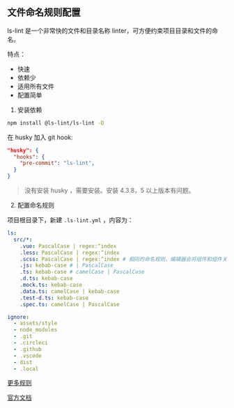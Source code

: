 ## 文件命名规则配置

ls-lint 是一个非常快的文件和目录名称 linter，可方便约束项目目录和文件的命名。

特点：

* 快速
* 依赖少
* 适用所有文件
* 配置简单

1. 安装依赖

```bash
npm install @ls-lint/ls-lint -D
```

在 husky 加入 git hook:

```json
"husky": {
  "hooks": {
    "pre-commit": "ls-lint",
  }
}
```

> 没有安装 husky ，需要安装。安装 4.3.8，5 以上版本有问题。

2. 配置命名规则

项目根目录下，新建 `.ls-lint.yml` ，内容为：

```yml
ls:
  src/*:
    .vue: PascalCase | regex:^index
    .less: PascalCase | regex:^index
    .scss: PascalCase | regex:^index # 相同的命名规则，编辑器会将组件和组件关联的样式文件挨在一起，方便浏览
    .js: kebab-case # | PascalCase
    .ts: kebab-case # camelCase | PascalCase
    .d.ts: kebab-case
    .mock.ts: kebab-case
    .data.ts: camelCase | kebab-case
    .test-d.ts: kebab-case
    .spec.ts: camelCase | PascalCase

ignore:
  - assets/style
  - node_modules
  - .git
  - .circleci
  - .github
  - .vscode
  - dist
  - .local
```

[更多规则](https://zuozhiwen.com/2020/11/20/ls-lint/)

[官方文档](https://ls-lint.org/1.x/configuration/the-rules.html#overview)
